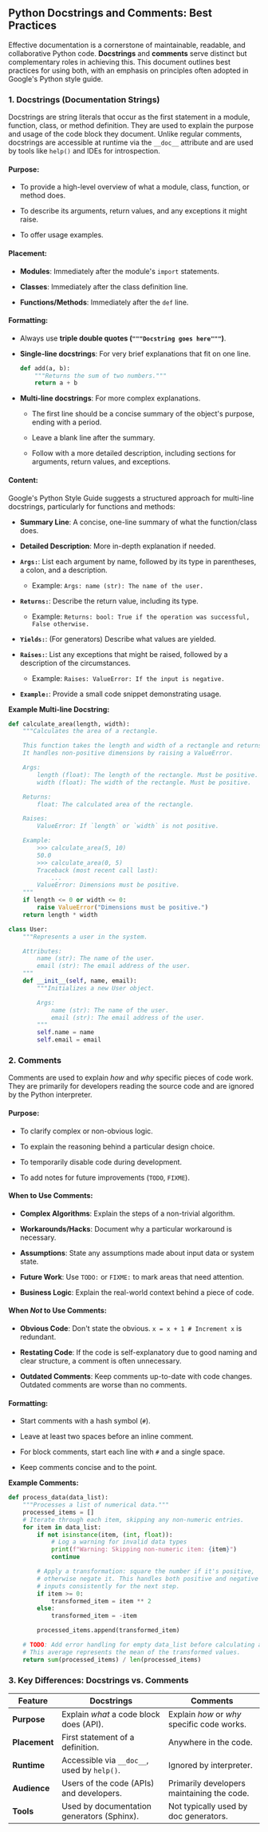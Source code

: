 ## Python Docstrings and Comments: Best Practices

Effective documentation is a cornerstone of maintainable, readable, and collaborative Python code. **Docstrings** and **comments** serve distinct but complementary roles in achieving this. This document outlines best practices for using both, with an emphasis on principles often adopted in Google's Python style guide.

### 1. Docstrings (Documentation Strings)

Docstrings are string literals that occur as the first statement in a module, function, class, or method definition. They are used to explain the purpose and usage of the code block they document. Unlike regular comments, docstrings are accessible at runtime via the `__doc__` attribute and are used by tools like `help()` and IDEs for introspection.

#### Purpose:

* To provide a high-level overview of what a module, class, function, or method does.

* To describe its arguments, return values, and any exceptions it might raise.

* To offer usage examples.

#### Placement:

* **Modules**: Immediately after the module's `import` statements.

* **Classes**: Immediately after the class definition line.

* **Functions/Methods**: Immediately after the `def` line.

#### Formatting:

* Always use **triple double quotes (`"""Docstring goes here"""`)**.

* **Single-line docstrings**: For very brief explanations that fit on one line.

  ```python
  def add(a, b):
      """Returns the sum of two numbers."""
      return a + b
  ```

* **Multi-line docstrings**: For more complex explanations.

  * The first line should be a concise summary of the object's purpose, ending with a period.

  * Leave a blank line after the summary.

  * Follow with a more detailed description, including sections for arguments, return values, and exceptions.

#### Content:

Google's Python Style Guide suggests a structured approach for multi-line docstrings, particularly for functions and methods:

* **Summary Line**: A concise, one-line summary of what the function/class does.

* **Detailed Description**: More in-depth explanation if needed.

* **`Args:`**: List each argument by name, followed by its type in parentheses, a colon, and a description.

  * Example: `Args: name (str): The name of the user.`

* **`Returns:`**: Describe the return value, including its type.

  * Example: `Returns: bool: True if the operation was successful, False otherwise.`

* **`Yields:`**: (For generators) Describe what values are yielded.

* **`Raises:`**: List any exceptions that might be raised, followed by a description of the circumstances.

  * Example: `Raises: ValueError: If the input is negative.`

* **`Example:`**: Provide a small code snippet demonstrating usage.

**Example Multi-line Docstring:**

```python
def calculate_area(length, width):
    """Calculates the area of a rectangle.

    This function takes the length and width of a rectangle and returns its area.
    It handles non-positive dimensions by raising a ValueError.

    Args:
        length (float): The length of the rectangle. Must be positive.
        width (float): The width of the rectangle. Must be positive.

    Returns:
        float: The calculated area of the rectangle.

    Raises:
        ValueError: If `length` or `width` is not positive.

    Example:
        >>> calculate_area(5, 10)
        50.0
        >>> calculate_area(0, 5)
        Traceback (most recent call last):
            ...
        ValueError: Dimensions must be positive.
    """
    if length <= 0 or width <= 0:
        raise ValueError("Dimensions must be positive.")
    return length * width

class User:
    """Represents a user in the system.

    Attributes:
        name (str): The name of the user.
        email (str): The email address of the user.
    """
    def __init__(self, name, email):
        """Initializes a new User object.

        Args:
            name (str): The name of the user.
            email (str): The email address of the user.
        """
        self.name = name
        self.email = email
```

### 2. Comments

Comments are used to explain *how* and *why* specific pieces of code work. They are primarily for developers reading the source code and are ignored by the Python interpreter.

#### Purpose:

* To clarify complex or non-obvious logic.

* To explain the reasoning behind a particular design choice.

* To temporarily disable code during development.

* To add notes for future improvements (`TODO`, `FIXME`).

#### When to Use Comments:

* **Complex Algorithms**: Explain the steps of a non-trivial algorithm.

* **Workarounds/Hacks**: Document why a particular workaround is necessary.

* **Assumptions**: State any assumptions made about input data or system state.

* **Future Work**: Use `TODO:` or `FIXME:` to mark areas that need attention.

* **Business Logic**: Explain the real-world context behind a piece of code.

#### When *Not* to Use Comments:

* **Obvious Code**: Don't state the obvious. `x = x + 1 # Increment x` is redundant.

* **Restating Code**: If the code is self-explanatory due to good naming and clear structure, a comment is often unnecessary.

* **Outdated Comments**: Keep comments up-to-date with code changes. Outdated comments are worse than no comments.

#### Formatting:

* Start comments with a hash symbol (`#`).

* Leave at least two spaces before an inline comment.

* For block comments, start each line with `#` and a single space.

* Keep comments concise and to the point.

**Example Comments:**

```python
def process_data(data_list):
    """Processes a list of numerical data."""
    processed_items = []
    # Iterate through each item, skipping any non-numeric entries.
    for item in data_list:
        if not isinstance(item, (int, float)):
            # Log a warning for invalid data types
            print(f"Warning: Skipping non-numeric item: {item}")
            continue

        # Apply a transformation: square the number if it's positive,
        # otherwise negate it. This handles both positive and negative
        # inputs consistently for the next step.
        if item >= 0:
            transformed_item = item ** 2
        else:
            transformed_item = -item

        processed_items.append(transformed_item)

    # TODO: Add error handling for empty data_list before calculating average.
    # This average represents the mean of the transformed values.
    return sum(processed_items) / len(processed_items)
```

### 3. Key Differences: Docstrings vs. Comments

| Feature | Docstrings | Comments |
|---|---|---|
| **Purpose** | Explain *what* a code block does (API). | Explain *how* or *why* specific code works. |
| **Placement** | First statement of a definition. | Anywhere in the code. |
| **Runtime** | Accessible via `__doc__`, used by `help()`. | Ignored by interpreter. |
| **Audience** | Users of the code (APIs) and developers. | Primarily developers maintaining the code. |
| **Tools** | Used by documentation generators (Sphinx). | Not typically used by doc generators. |